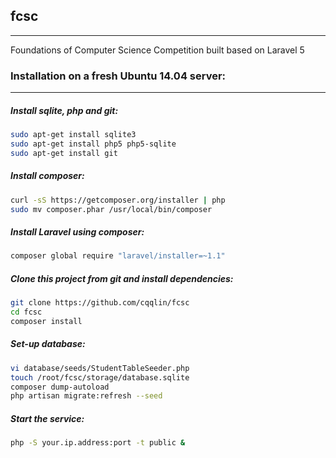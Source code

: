 ## fcsc
------
Foundations of Computer Science Competition built based on Laravel 5

### Installation on a fresh Ubuntu 14.04 server:
-----------------------------------------------
##### Install sqlite, php and git:
```sh
sudo apt-get install sqlite3
sudo apt-get install php5 php5-sqlite
sudo apt-get install git
```

##### Install composer:
```sh
curl -sS https://getcomposer.org/installer | php
sudo mv composer.phar /usr/local/bin/composer
```

##### Install Laravel using composer:
```sh
composer global require "laravel/installer=~1.1"
```

##### Clone this project from git and install dependencies:
```sh
git clone https://github.com/cqqlin/fcsc
cd fcsc
composer install
```

##### Set-up database:
```sh
vi database/seeds/StudentTableSeeder.php
touch /root/fcsc/storage/database.sqlite
composer dump-autoload
php artisan migrate:refresh --seed
```

##### Start the service:
```sh
php -S your.ip.address:port -t public &
```
